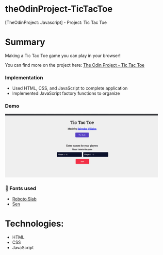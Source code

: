 # theOdinProject-TicTacToe
[TheOdinProject: Javascript] - Project: Tic Tac Toe

# Summary
Making a Tic Tac Toe game you can play in your browser!
 
You can find more on the project here: [The Odin Project - Tic Tac Toe](https://www.theodinproject.com/lessons/node-path-javascript-tic-tac-toe)


### Implementation 
- Used HTML, CSS, and JavaScript to complete application
- Implemented JavaScript factory functions to organize 

### Demo
<img alt="Tic Tac Toe Demo" src="./tic_tac_toe.gif" width="600" />

### 📗 Fonts used

-   [Roboto Slab](https://fonts.google.com/specimen/Roboto+Slab?query=Roboto+Slab)
-   [Sen](https://fonts.google.com/specimen/Sen)

# Technologies:
  - HTML
  - CSS
  - JavaScript
